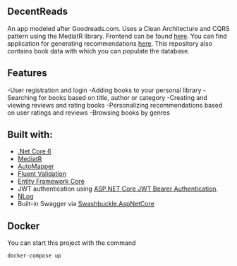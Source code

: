 ## DecentReads
An app modeled after Goodreads.com. Uses a Clean Architecture and CQRS pattern using the MediatR library. 
Frontend can be found [here](https://github.com/ravvvck/DecentReadsFrontend).
You can find application for generating recommendations [here](https://github.com/ravvvck/recommender). This repository also contains book data with which you can populate the database.

## Features
-User registration and login
-Adding books to your personal library
-Searching for books based on title, author or category
-Creating and viewing reviews and rating books
-Personalizing recommendations based on user ratings and reviews
-Browsing books by genres


## Built with:
- [.Net Core 6](https://dotnet.microsoft.com/en-us/download/dotnet/6.0)
- [MediatR](https://github.com/jbogard/MediatR)
- [AutoMapper](http://automapper.org)
- [Fluent Validation](https://github.com/JeremySkinner/FluentValidation)
- [Entity Framework Core](https://docs.microsoft.com/en-us/ef/) 
- JWT authentication using [ASP.NET Core JWT Bearer Authentication](https://github.com/aspnet/Security/tree/master/src/Microsoft.AspNetCore.Authentication.JwtBearer).
- [NLog](https://nlog-project.org/)
- Built-in Swagger via [Swashbuckle.AspNetCore](https://github.com/domaindrivendev/Swashbuckle.AspNetCore)

## Docker
You can start this project with the command
```console
docker-compose up
```


